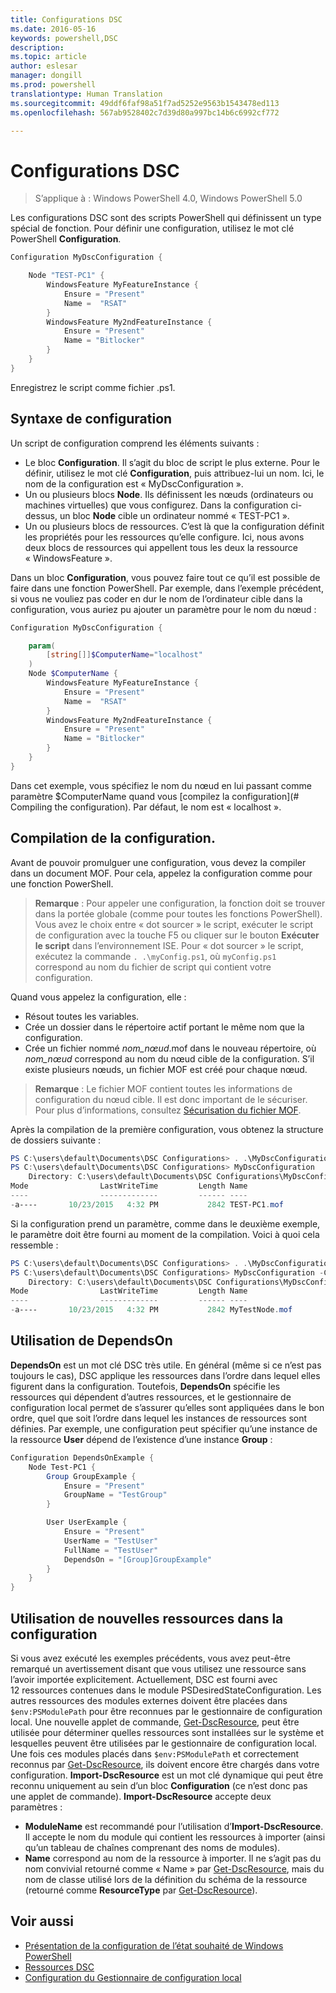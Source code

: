 ```yaml
---
title: Configurations DSC
ms.date: 2016-05-16
keywords: powershell,DSC
description: 
ms.topic: article
author: eslesar
manager: dongill
ms.prod: powershell
translationtype: Human Translation
ms.sourcegitcommit: 49ddf6faf98a51f7ad5252e9563b1543478ed113
ms.openlocfilehash: 567ab9528402c7d39d80a997bc14b6c6992cf772

---
```


# <a name="dsc-configurations"></a>Configurations DSC

>S’applique à : Windows PowerShell 4.0, Windows PowerShell 5.0

Les configurations DSC sont des scripts PowerShell qui définissent un type spécial de fonction. Pour définir une configuration, utilisez le mot clé PowerShell __Configuration__.

```powershell
Configuration MyDscConfiguration {

    Node "TEST-PC1" {
        WindowsFeature MyFeatureInstance {
            Ensure = "Present"
            Name =  "RSAT"
        }
        WindowsFeature My2ndFeatureInstance {
            Ensure = "Present"
            Name = "Bitlocker"
        }
    }
}
```

Enregistrez le script comme fichier .ps1.

## <a name="configuration-syntax"></a>Syntaxe de configuration

Un script de configuration comprend les éléments suivants :

- Le bloc **Configuration**. Il s’agit du bloc de script le plus externe. Pour le définir, utilisez le mot clé **Configuration**, puis attribuez-lui un nom. Ici, le nom de la configuration est « MyDscConfiguration ».
- Un ou plusieurs blocs **Node**. Ils définissent les nœuds (ordinateurs ou machines virtuelles) que vous configurez. Dans la configuration ci-dessus, un bloc **Node** cible un ordinateur nommé « TEST-PC1 ».
- Un ou plusieurs blocs de ressources. C’est là que la configuration définit les propriétés pour les ressources qu’elle configure. Ici, nous avons deux blocs de ressources qui appellent tous les deux la ressource « WindowsFeature ».

Dans un bloc **Configuration**, vous pouvez faire tout ce qu’il est possible de faire dans une fonction PowerShell. Par exemple, dans l’exemple précédent, si vous ne vouliez pas coder en dur le nom de l’ordinateur cible dans la configuration, vous auriez pu ajouter un paramètre pour le nom du nœud :

```powershell
Configuration MyDscConfiguration {

    param(
        [string[]]$ComputerName="localhost"
    )
    Node $ComputerName {
        WindowsFeature MyFeatureInstance {
            Ensure = "Present"
            Name =  "RSAT"
        }
        WindowsFeature My2ndFeatureInstance {
            Ensure = "Present"
            Name = "Bitlocker"
        }
    }
}
```

Dans cet exemple, vous spécifiez le nom du nœud en lui passant comme paramètre $ComputerName quand vous [compilez la configuration](# Compiling the configuration). Par défaut, le nom est « localhost ».

## <a name="compiling-the-configuration"></a>Compilation de la configuration.
Avant de pouvoir promulguer une configuration, vous devez la compiler dans un document MOF. Pour cela, appelez la configuration comme pour une fonction PowerShell.
>__Remarque__ : Pour appeler une configuration, la fonction doit se trouver dans la portée globale (comme pour toutes les fonctions PowerShell). Vous avez le choix entre « dot sourcer » le script, exécuter le script de configuration avec la touche F5 ou cliquer sur le bouton __Exécuter le script__ dans l’environnement ISE. Pour « dot sourcer » le script, exécutez la commande `. .\myConfig.ps1`, où `myConfig.ps1` correspond au nom du fichier de script qui contient votre configuration.

Quand vous appelez la configuration, elle :

- Résout toutes les variables. 
- Crée un dossier dans le répertoire actif portant le même nom que la configuration.
- Crée un fichier nommé _nom_nœud_.mof dans le nouveau répertoire, où _nom_nœud_ correspond au nom du nœud cible de la configuration. S’il existe plusieurs nœuds, un fichier MOF est créé pour chaque nœud.

>__Remarque__ : Le fichier MOF contient toutes les informations de configuration du nœud cible. Il est donc important de le sécuriser. Pour plus d’informations, consultez [Sécurisation du fichier MOF](secureMOF.md).

Après la compilation de la première configuration, vous obtenez la structure de dossiers suivante :

```powershell
PS C:\users\default\Documents\DSC Configurations> . .\MyDscConfiguration.ps1
PS C:\users\default\Documents\DSC Configurations> MyDscConfiguration
    Directory: C:\users\default\Documents\DSC Configurations\MyDscConfiguration
Mode                LastWriteTime         Length Name                                                                                              
----                -------------         ------ ----                                                                                         
-a----       10/23/2015   4:32 PM           2842 TEST-PC1.mof
```  

Si la configuration prend un paramètre, comme dans le deuxième exemple, le paramètre doit être fourni au moment de la compilation. Voici à quoi cela ressemble :

```powershell
PS C:\users\default\Documents\DSC Configurations> . .\MyDscConfiguration.ps1
PS C:\users\default\Documents\DSC Configurations> MyDscConfiguration -ComputerName 'MyTestNode'
    Directory: C:\users\default\Documents\DSC Configurations\MyDscConfiguration
Mode                LastWriteTime         Length Name                                                                                              
----                -------------         ------ ----                                                                                         
-a----       10/23/2015   4:32 PM           2842 MyTestNode.mof
```      

## <a name="using-dependson"></a>Utilisation de DependsOn
__DependsOn__ est un mot clé DSC très utile. En général (même si ce n’est pas toujours le cas), DSC applique les ressources dans l’ordre dans lequel elles figurent dans la configuration. Toutefois, __DependsOn__ spécifie les ressources qui dépendent d’autres ressources, et le gestionnaire de configuration local permet de s’assurer qu’elles sont appliquées dans le bon ordre, quel que soit l’ordre dans lequel les instances de ressources sont définies. Par exemple, une configuration peut spécifier qu’une instance de la ressource __User__ dépend de l’existence d’une instance __Group__ :

```powershell
Configuration DependsOnExample {
    Node Test-PC1 {
        Group GroupExample {
            Ensure = "Present"
            GroupName = "TestGroup"
        }

        User UserExample {
            Ensure = "Present"
            UserName = "TestUser"
            FullName = "TestUser"
            DependsOn = "[Group]GroupExample"
        }
    }
}
```

## <a name="using-new-resources-in-your-configuration"></a>Utilisation de nouvelles ressources dans la configuration
Si vous avez exécuté les exemples précédents, vous avez peut-être remarqué un avertissement disant que vous utilisez une ressource sans l’avoir importée explicitement.
Actuellement, DSC est fourni avec 12 ressources contenues dans le module PSDesiredStateConfiguration. Les autres ressources des modules externes doivent être placées dans `$env:PSModulePath` pour être reconnues par le gestionnaire de configuration local. Une nouvelle applet de commande, [Get-DscResource](https://technet.microsoft.com/en-us/library/dn521625.aspx), peut être utilisée pour déterminer quelles ressources sont installées sur le système et lesquelles peuvent être utilisées par le gestionnaire de configuration local. Une fois ces modules placés dans `$env:PSModulePath` et correctement reconnus par [Get-DscResource](https://technet.microsoft.com/en-us/library/dn521625.aspx), ils doivent encore être chargés dans votre configuration. __Import-DscResource__ est un mot clé dynamique qui peut être reconnu uniquement au sein d’un bloc __Configuration__ (ce n’est donc pas une applet de commande). __Import-DscResource__ accepte deux paramètres :
* __ModuleName__ est recommandé pour l’utilisation d’__Import-DscResource__. Il accepte le nom du module qui contient les ressources à importer (ainsi qu’un tableau de chaînes comprenant des noms de modules). 
* __Name__ correspond au nom de la ressource à importer. Il ne s’agit pas du nom convivial retourné comme « Name » par [Get-DscResource](https://technet.microsoft.com/en-us/library/dn521625.aspx), mais du nom de classe utilisé lors de la définition du schéma de la ressource (retourné comme __ResourceType__ par [Get-DscResource](https://technet.microsoft.com/en-us/library/dn521625.aspx)). 

## <a name="see-also"></a>Voir aussi
* [Présentation de la configuration de l’état souhaité de Windows PowerShell](overview.md)
* [Ressources DSC](resources.md)
* [Configuration du Gestionnaire de configuration local](metaConfig.md)




<!--HONumber=Nov16_HO1-->


